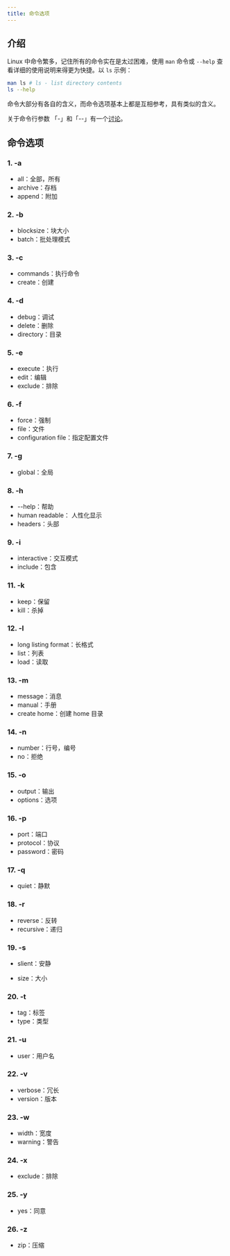 ```yaml
---
title: 命令选项
---
```


## 介绍

Linux 中命令繁多，记住所有的命令实在是太过困难，使用 `man` 命令或 `--help` 查看详细的使用说明来得更为快捷。以 `ls` 示例：

```bash
man ls # ls - list directory contents
ls --help
```

命令大部分有各自的含义，而命令选项基本上都是互相参考，具有类似的含义。

关于命令行参数 「-」和「--」有一个[讨论](https://www.zhihu.com/question/267095526/answers/updated)。



## 命令选项

### 1. -a

+ all：全部，所有
+ archive：存档
+ append：附加

### 2. -b
+ blocksize：块大小
+ batch：批处理模式

### 3. -c

+ commands：执行命令
+ create：创建

### 4. -d

+ debug：调试
+ delete：删除
+ directory：目录

### 5. -e

+ execute：执行
+ edit：编辑
+ exclude：排除

### 6. -f
+ force：强制
+ file：文件
+ configuration file：指定配置文件

### 7. -g

+ global：全局

### 8. -h

+ --help：帮助
+ human readable： 人性化显示
+ headers：头部

### 9. -i

+ interactive：交互模式
+ include：包含

### 11. -k

+ keep：保留
+ kill：杀掉

### 12. -l

+ long listing format：长格式
+ list：列表
+ load：读取

### 13. -m

+ message：消息
+ manual：手册
+ create home：创建 home 目录

### 14. -n

+ number：行号，编号
+ no：拒绝

### 15. -o

+ output：输出
+ options：选项

### 16. -p

+ port：端口
+ protocol：协议
+ password：密码

### 17. -q

+ quiet：静默

### 18. -r

+ reverse：反转
+ recursive：递归

### 19. -s

+ slient：安静

+ size：大小

### 20. -t

+ tag：标签
+ type：类型

### 21. -u

+ user：用户名

### 22. -v

+ verbose：冗长
+ version：版本

### 23. -w

+ width：宽度
+ warning：警告

### 24. -x

+ exclude：排除

### 25. -y

+ yes：同意

### 26. -z

+ zip：压缩